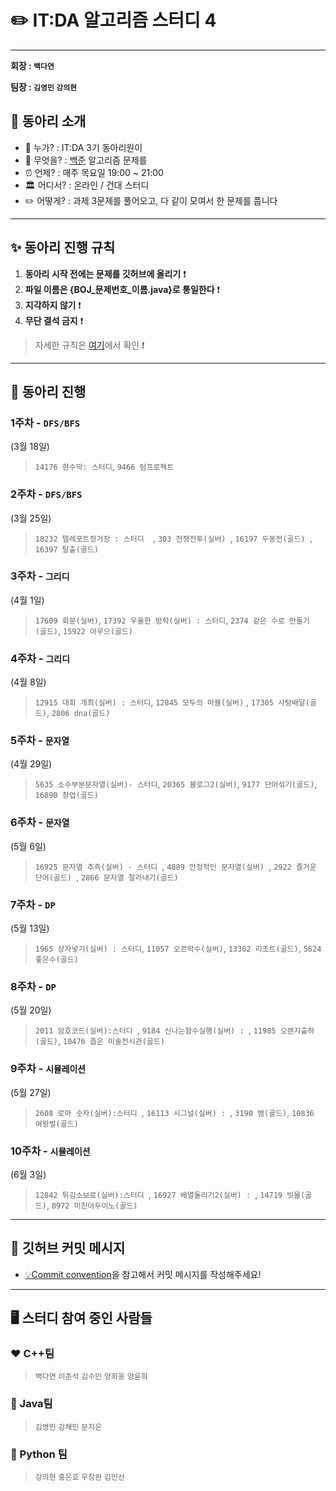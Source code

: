 ✏️ IT:DA 알고리즘 스터디 4
====================================

---

**회장 : `백다연`**

**팀장 :  `김영민` `강의현`**

<div align = "center">

</div>

## 🎯 동아리 소개

-    💁 누가? : IT:DA 3기 동아리원이
-    🐍 무엇을? : [백준](https://www.acmicpc.net/) 알고리즘 문제를
-    ⏰ 언제? : 매주 목요일 19:00 ~ 21:00 
-   🏛 어디서? : 온라인 / 건대 스터디
-    ✏️ 어떻게? : 과제 3문제를 풀어오고, 다 같이 모여서 한 문제를 풉니다 

---

## ✨ 동아리 진행 규칙

1. **동아리 시작 전에는 문제를 깃허브에 올리기** ❗️
2. **파일 이름은 {BOJ_문제번호_이름.java}로 통일한다** ❗️
3. **지각하지 않기** ❗️
4. **무단 결석 금지** ❗️
    
> 자세한 규칙은 [여기](files/markdown/rules.md)에서 확인 ❗️


---


## 📅 동아리 진행

### 1주차 - **`DFS/BFS`**  

(3월 18일)

> `14176 현수막: 스터디`, `9466 텀프로젝트`


### 2주차 - **`DFS/BFS`** 

(3월 25일) 

>  `18232 텔레포트정거장 : 스터디  `,  `303 전쟁전투(실버) `,  `16197 두동전(골드) `,  `16397 탈출(골드) `


### 3주차 - **`그리디`** 

(4월 1일) 
>  `17609 회문(실버)`, `17392 우울한 방학(실버) : 스터디`, `2374 같은 수로 만들기 (골드)`, `15922 아우으(골드)`


### 4주차 - **`그리디`** 

(4월 8일) 
> `12915 대회 개최(실버) : 스터디`, `12845 모두의 마블(실버)` , `17305 사탕배달(골드)`, `2806 dna(골드)`


### 5주차 - **`문자열`** 

(4월 29일) 

> `5635 소수부분문자열(실버)- 스터디`, `20365 블로그2(실버)`, `9177 단어섞기(골드)`,  `16890 창업(골드)`


### 6주차 - **`문자열`** 

(5월 6일)

>  `16925 문자열 추측(실버) - 스터디 `,  `4889 안정적인 문자열(실버) `,  `2922 즐거운 단어(골드) `,  `2866 문자열 잘라내기(골드) `


### 7주차 - **`DP`** 

(5월 13일)

>`1965 상자넣기(실버) : 스터디`, `11057 오르막수(실버)`, `13302 리조트(골드)`, `5624 좋은수(골드)`




### 8주차 - **`DP`** 

(5월 20일)

> `2011 암호코드(실버):스터디 `, `9184 신나는함수실행(실버) : `, `11985 오렌지출하(골드)`, `10476 좁은 미술전시관(골드)`



### 9주차 - **`시뮬레이션`** 

(5월 27일)

>`2608 로마 숫자(실버):스터디 `, `16113 시그널(실버) : `, `3190 뱀(골드)`, `10836 여왕벌(골드)`

### 10주차 - **`시뮬레이션`** 

(6월 3일)

>`12842 튀김소보로(실버):스터디 `, `16927 배열돌리기2(실버) : `, `14719 빗물(골드)`, `8972 미친아두이노(골드)`




---


## 📨 깃허브 커밋 메시지 

- [💡Commit convention](files/markdown/commitMessage.md)을 참고해서 커밋 메시지를 작성해주세요!


---

## 🖥 스터디 참여 중인 사람들

### ❤️ C++팀

> `백다연` `이준석`  `김수민` `양희웅` `양윤희`

### 💛 Java팀

> `김영민` `강채민` `문지은` 

### 💙 Python 팀

> `강의현` `홍은호` `우창완`  `김민선`




